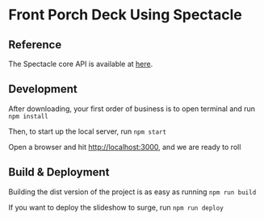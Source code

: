 # Front Porch Deck Using Spectacle

## Reference

The Spectacle core API is available at [here](https://github.com/FormidableLabs/spectacle/blob/master/README.markdown).

## Development

After downloading, your first order of business is to open terminal and run `npm install`

Then, to start up the local server, run `npm start`

Open a browser and hit [http://localhost:3000](http://localhost:3000), and we are ready to roll

## Build & Deployment

Building the dist version of the project is as easy as running `npm run build`

If you want to deploy the slideshow to surge, run `npm run deploy`
